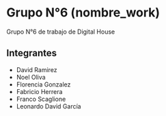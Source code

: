 # Grupo N°6 (nombre_work)

Grupo N°6 de trabajo de Digital House


## Integrantes

 - David Ramirez
 - Noel Oliva
 - Florencia Gonzalez
 - Fabricio Herrera
 - Franco Scaglione
 - Leonardo David García 
